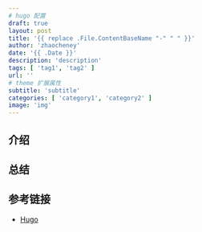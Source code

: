 ```yaml
---
# hugo 配置
draft: true
layout: post
title: '{{ replace .File.ContentBaseName "-" " " }}'
author: 'zhaocheney'
date: '{{ .Date }}'
description: 'description'
tags: [ 'tag1', 'tag2' ]
url: ''
# theme 扩展属性
subtitle: 'subtitle'
categories: [ 'category1', 'category2' ]
image: 'img'
---
```


## 介绍


## 总结


## 参考链接
- [Hugo](https://gohugo.io)